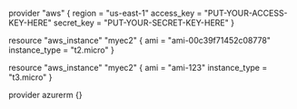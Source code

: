 provider "aws" {
  region     = "us-east-1"
  access_key = "PUT-YOUR-ACCESS-KEY-HERE"
  secret_key = "PUT-YOUR-SECRET-KEY-HERE"
}

resource "aws_instance" "myec2" {
    ami = "ami-00c39f71452c08778"
    instance_type = "t2.micro"
}

resource "aws_instance" "myec2" {
    ami = "ami-123"
    instance_type = "t3.micro"
}

provider azurerm {}
